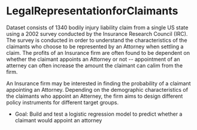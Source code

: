 # LegalRepresentationforClaimants

Dataset consists of 1340 bodily injury liability claim from a single US state using a 2002 survey conducted by the Insurance Research Council (IRC). The survey is conducted in order to understand the characteristics of the claimants who choose to be represented by an Attorney when settling a claim. The profits of an Insurance firm are often found to be dependent on whether the claimant appoints an Attorney or not -- appointment of an atterney can often increase the amount the claimant can calim from the firm.

An Insurance firm may be interested in finding the probability of a claimant appointing an Attorney. Depending on the demographic characteristics of the claimants who appoint an Atterney, the firm aims to design different policy instruments for different target groups.

- Goal: Build and test a logistic regression model to predict whether a claimant would appoint an attorney
